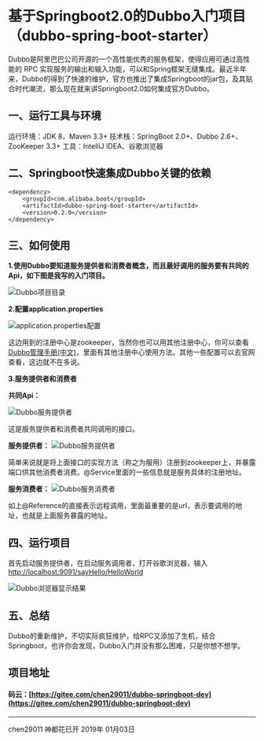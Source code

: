 ﻿# 基于Springboot2.0的Dubbo入门项目（dubbo-spring-boot-starter）

Dubbo是阿里巴巴公司开源的一个高性能优秀的服务框架，使得应用可通过高性能的 RPC 实现服务的输出和输入功能，可以和Spring框架无缝集成。最近半年来，Dubbo的得到了快速的维护，官方也推出了集成Springboot的jar包，及其贴合时代潮流，那么现在就来讲Springboot2.0如何集成官方Dubbo。

## **一、运行工具与环境**

运行环境：JDK 8，Maven 3.3+
技术栈：SpringBoot 2.0+、Dubbo 2.6+、ZooKeeper 3.3+
工具：IntelliJ IDEA、谷歌浏览器

## **二、Springboot快速集成Dubbo关键的依赖**
```maven
<dependency>
    <groupId>com.alibaba.boot</groupId>
    <artifactId>dubbo-spring-boot-starter</artifactId>
    <version>0.2.0</version>
</dependency>
```

## **三、如何使用**
**1.使用Dubbo要知道服务提供者和消费者概念，而且最好调用的服务要有共同的Api，如下图是我写的入门项目。**

![Dubbo项目目录](https://chenqiongimg.oss-cn-shanghai.aliyuncs.com/cqcms/gitee/dubbo-springboot-dev/1.png)

**2.配置application.properties**

![application.properties配置](https://chenqiongimg.oss-cn-shanghai.aliyuncs.com/cqcms/gitee/dubbo-springboot-dev/2.png)

这边用到的注册中心是zookeeper，当然你也可以用其他注册中心，你可以查看[Dubbo管理手册(中文)](http://dubbo.apache.org/books/dubbo-admin-book/)，里面有其他注册中心使用方法。其他一些配置可以去官网查看，这边就不在多说。

**3.服务提供者和消费者**

**共同Api：**

![Dubbo服务提供者](https://chenqiongimg.oss-cn-shanghai.aliyuncs.com/cqcms/gitee/dubbo-springboot-dev/6.png)

这是服务提供者和消费者共同调用的接口。

**服务提供者：**
![Dubbo服务提供者](https://chenqiongimg.oss-cn-shanghai.aliyuncs.com/cqcms/gitee/dubbo-springboot-dev/4.png)

简单来说就是将上面接口的实现方法（称之为服用）注册到zookeeper上，并暴露端口供其他消费者消费。@Service里面的一些信息就是服务具体的注册地址。

**服务消费者：**
![Dubbo服务消费者](https://chenqiongimg.oss-cn-shanghai.aliyuncs.com/cqcms/gitee/dubbo-springboot-dev/5.png)

如上@Reference的直接表示远程调用，里面最重要的是url，表示要调用的地址，也就是上面服务暴露的地址。

## **四、运行项目**

首先启动服务提供者，在启动服务调用者，打开谷歌浏览器，输入[http://localhost:9091/sayHello/HelloWorld](http://localhost:9091/sayHello/HelloWorld)

![Dubbo浏览器显示结果](https://chenqiongimg.oss-cn-shanghai.aliyuncs.com/cqcms/gitee/dubbo-springboot-dev/7.png)

## **五、总结**
Dubbo的重新维护，不切实际疯狂维护，给RPC又添加了生机，结合Springboot，也许你会发现，Dubbo入门并没有那么困难，只是你想不想学。

## 项目地址

#### 码云：[https://gitee.com/chen29011/dubbo-springboot-dev](https://gitee.com/chen29011/dubbo-springboot-dev)

------

chen29011 神都花已开
2019年 01月03日    
